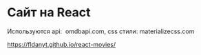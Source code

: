 # Сайт на React
Используются api:  omdbapi.com,
css стили: materializecss.com

https://fldanyt.github.io/react-movies/

